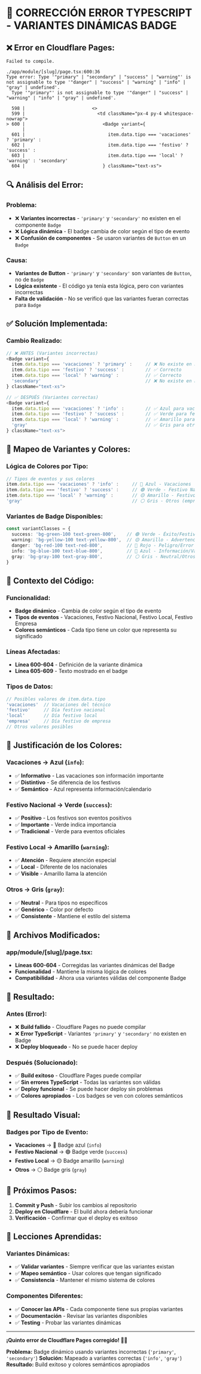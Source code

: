 # 🔧 CORRECCIÓN ERROR TYPESCRIPT - VARIANTES DINÁMICAS BADGE

## ❌ **Error en Cloudflare Pages:**
```
Failed to compile.

./app/module/[slug]/page.tsx:600:36
Type error: Type '"primary" | "secondary" | "success" | "warning"' is not assignable to type '"danger" | "success" | "warning" | "info" | "gray" | undefined'.
  Type '"primary"' is not assignable to type '"danger" | "success" | "warning" | "info" | "gray" | undefined'.

  598 |                         <>
  599 |                           <td className="px-4 py-4 whitespace-nowrap">
> 600 |                             <Badge variant={
      |                                    ^
  601 |                               item.data.tipo === 'vacaciones' ? 'primary' : 
  602 |                               item.data.tipo === 'festivo' ? 'success' : 
  603 |                               item.data.tipo === 'local' ? 'warning' : 'secondary'
  604 |                             } className="text-xs">
```

## 🔍 **Análisis del Error:**

### **Problema:**
- ❌ **Variantes incorrectas** - `'primary'` y `'secondary'` no existen en el componente `Badge`
- ❌ **Lógica dinámica** - El badge cambia de color según el tipo de evento
- ❌ **Confusión de componentes** - Se usaron variantes de `Button` en un `Badge`

### **Causa:**
- **Variantes de Button** - `'primary'` y `'secondary'` son variantes de `Button`, no de `Badge`
- **Lógica existente** - El código ya tenía esta lógica, pero con variantes incorrectas
- **Falta de validación** - No se verificó que las variantes fueran correctas para `Badge`

## ✅ **Solución Implementada:**

### **Cambio Realizado:**
```typescript
// ❌ ANTES (Variantes incorrectas)
<Badge variant={
  item.data.tipo === 'vacaciones' ? 'primary' :     // ❌ No existe en Badge
  item.data.tipo === 'festivo' ? 'success' :        // ✅ Correcto
  item.data.tipo === 'local' ? 'warning' :          // ✅ Correcto
  'secondary'                                       // ❌ No existe en Badge
} className="text-xs">

// ✅ DESPUÉS (Variantes correctas)
<Badge variant={
  item.data.tipo === 'vacaciones' ? 'info' :        // ✅ Azul para vacaciones
  item.data.tipo === 'festivo' ? 'success' :        // ✅ Verde para festivos
  item.data.tipo === 'local' ? 'warning' :          // ✅ Amarillo para locales
  'gray'                                            // ✅ Gris para otros
} className="text-xs">
```

## 🎨 **Mapeo de Variantes y Colores:**

### **Lógica de Colores por Tipo:**
```typescript
// Tipos de eventos y sus colores
item.data.tipo === 'vacaciones' ? 'info' :     // 🔵 Azul - Vacaciones
item.data.tipo === 'festivo' ? 'success' :     // 🟢 Verde - Festivo Nacional
item.data.tipo === 'local' ? 'warning' :       // 🟡 Amarillo - Festivo Local
'gray'                                         // ⚪ Gris - Otros (empresa, etc.)
```

### **Variantes de Badge Disponibles:**
```typescript
const variantClasses = {
  success: 'bg-green-100 text-green-800',    // 🟢 Verde - Éxito/Festivos
  warning: 'bg-yellow-100 text-yellow-800',  // 🟡 Amarillo - Advertencia/Locales
  danger: 'bg-red-100 text-red-800',         // 🔴 Rojo - Peligro/Error
  info: 'bg-blue-100 text-blue-800',         // 🔵 Azul - Información/Vacaciones
  gray: 'bg-gray-100 text-gray-800',         // ⚪ Gris - Neutral/Otros
}
```

## 🔧 **Contexto del Código:**

### **Funcionalidad:**
- **Badge dinámico** - Cambia de color según el tipo de evento
- **Tipos de eventos** - Vacaciones, Festivo Nacional, Festivo Local, Festivo Empresa
- **Colores semánticos** - Cada tipo tiene un color que representa su significado

### **Líneas Afectadas:**
- **Línea 600-604** - Definición de la variante dinámica
- **Línea 605-609** - Texto mostrado en el badge

### **Tipos de Datos:**
```typescript
// Posibles valores de item.data.tipo
'vacaciones'  // Vacaciones del técnico
'festivo'     // Día festivo nacional
'local'       // Día festivo local
'empresa'     // Día festivo de empresa
// Otros valores posibles
```

## 🎯 **Justificación de los Colores:**

### **Vacaciones → Azul (`info`):**
- ✅ **Informativo** - Las vacaciones son información importante
- ✅ **Distintivo** - Se diferencia de los festivos
- ✅ **Semántico** - Azul representa información/calendario

### **Festivo Nacional → Verde (`success`):**
- ✅ **Positivo** - Los festivos son eventos positivos
- ✅ **Importante** - Verde indica importancia
- ✅ **Tradicional** - Verde para eventos oficiales

### **Festivo Local → Amarillo (`warning`):**
- ✅ **Atención** - Requiere atención especial
- ✅ **Local** - Diferente de los nacionales
- ✅ **Visible** - Amarillo llama la atención

### **Otros → Gris (`gray`):**
- ✅ **Neutral** - Para tipos no específicos
- ✅ **Genérico** - Color por defecto
- ✅ **Consistente** - Mantiene el estilo del sistema

## 🔧 **Archivos Modificados:**

### **app/module/[slug]/page.tsx:**
- **Líneas 600-604** - Corregidas las variantes dinámicas del Badge
- **Funcionalidad** - Mantiene la misma lógica de colores
- **Compatibilidad** - Ahora usa variantes válidas del componente Badge

## 🎯 **Resultado:**

### **Antes (Error):**
- ❌ **Build fallido** - Cloudflare Pages no puede compilar
- ❌ **Error TypeScript** - Variantes `'primary'` y `'secondary'` no existen en Badge
- ❌ **Deploy bloqueado** - No se puede hacer deploy

### **Después (Solucionado):**
- ✅ **Build exitoso** - Cloudflare Pages puede compilar
- ✅ **Sin errores TypeScript** - Todas las variantes son válidas
- ✅ **Deploy funcional** - Se puede hacer deploy sin problemas
- ✅ **Colores apropiados** - Los badges se ven con colores semánticos

## 🎨 **Resultado Visual:**

### **Badges por Tipo de Evento:**
- **Vacaciones** → 🔵 Badge azul (`info`)
- **Festivo Nacional** → 🟢 Badge verde (`success`)
- **Festivo Local** → 🟡 Badge amarillo (`warning`)
- **Otros** → ⚪ Badge gris (`gray`)

## 🚀 **Próximos Pasos:**

1. **Commit y Push** - Subir los cambios al repositorio
2. **Deploy en Cloudflare** - El build ahora debería funcionar
3. **Verificación** - Confirmar que el deploy es exitoso

## 📝 **Lecciones Aprendidas:**

### **Variantes Dinámicas:**
- ✅ **Validar variantes** - Siempre verificar que las variantes existan
- ✅ **Mapeo semántico** - Usar colores que tengan significado
- ✅ **Consistencia** - Mantener el mismo sistema de colores

### **Componentes Diferentes:**
- ✅ **Conocer las APIs** - Cada componente tiene sus propias variantes
- ✅ **Documentación** - Revisar las variantes disponibles
- ✅ **Testing** - Probar las variantes dinámicas

---

**¡Quinto error de Cloudflare Pages corregido! 🔧✅**

**Problema:** Badge dinámico usando variantes incorrectas (`'primary'`, `'secondary'`)
**Solución:** Mapeado a variantes correctas (`'info'`, `'gray'`)
**Resultado:** Build exitoso y colores semánticos apropiados
